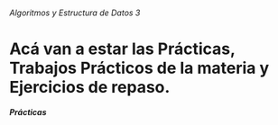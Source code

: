 ###### Algoritmos y Estructura de Datos 3
# Acá van a estar las Prácticas, Trabajos Prácticos de la materia y Ejercicios de repaso.

##### Prácticas

